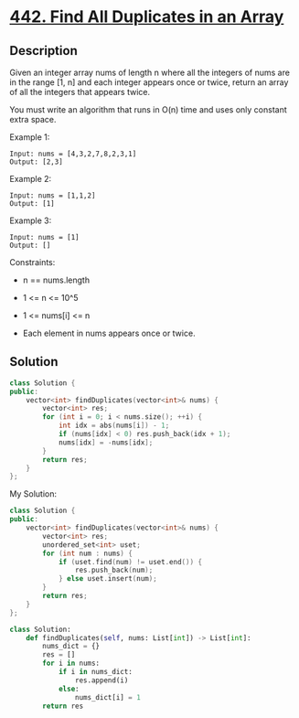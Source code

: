 # [442. Find All Duplicates in an Array](https://leetcode.com/problems/find-all-duplicates-in-an-array/)

## Description

Given an integer array nums of length n where all the integers of nums are in the range [1, n] and each integer appears once or twice, return an array of all the integers that appears twice.

You must write an algorithm that runs in O(n) time and uses only constant extra space.



Example 1:

```
Input: nums = [4,3,2,7,8,2,3,1]
Output: [2,3]
```

Example 2:

```
Input: nums = [1,1,2]
Output: [1]
```

Example 3:

```
Input: nums = [1]
Output: []
```

Constraints:

- n == nums.length


- 1 <= n <= 10^5


- 1 <= nums[i] <= n


- Each element in nums appears once or twice.


## Solution

```cpp
class Solution {
public:
    vector<int> findDuplicates(vector<int>& nums) {
        vector<int> res;
        for (int i = 0; i < nums.size(); ++i) {
            int idx = abs(nums[i]) - 1;
            if (nums[idx] < 0) res.push_back(idx + 1);
            nums[idx] = -nums[idx];
        }
        return res;
    }
};
```

My Solution:

```cpp
class Solution {
public:
    vector<int> findDuplicates(vector<int>& nums) {
        vector<int> res;
        unordered_set<int> uset;
        for (int num : nums) {
            if (uset.find(num) != uset.end()) {
                res.push_back(num);
            } else uset.insert(num);
        }
        return res;
    }
};
```

```python
class Solution:
    def findDuplicates(self, nums: List[int]) -> List[int]:
        nums_dict = {}
        res = []
        for i in nums:
            if i in nums_dict:
                res.append(i)
            else:
                nums_dict[i] = 1
        return res
```